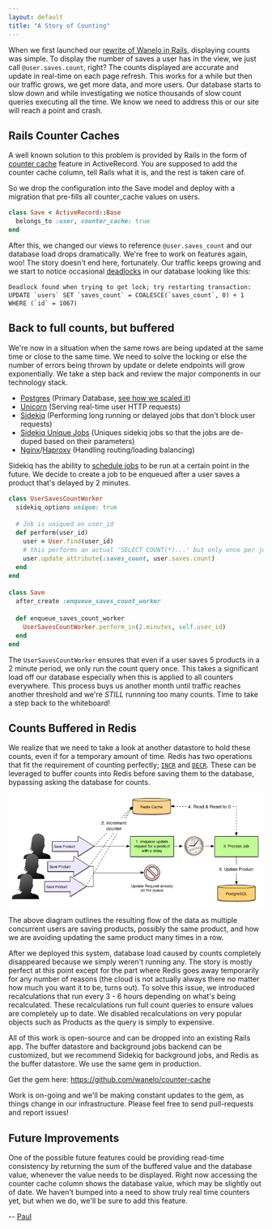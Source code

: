 ```yaml
---
layout: default
title: "A Story of Counting"
---
```


When we first launched our [rewrite of Wanelo in Rails](http://building.wanelo.com/2012/09/14/the-big-switch-how-we-rebuilt-wanelo-from-scratch-and-lived-to-tell-about-it.html), 
displaying counts was simple. To display the number of saves a user has in the view, 
we just call ```@user.saves.count```, right? The counts displayed are accurate and 
update in real-time on each page refresh. This works for a while but then our traffic 
grows, we get more data, and more users. Our database starts to slow down and while 
investigating we notice thousands of slow count queries executing all the time. We 
know we need to address this or our site will reach a point and crash.

## Rails Counter Caches

A well known solution to this problem is provided by Rails in the form of [counter cache](http://railscasts.com/episodes/23-counter-cache-column) feature 
in ActiveRecord. You are supposed to add the counter cache column, tell Rails what it is, and 
the rest is taken care of. 

So we drop the configuration into the Save model and deploy with a migration that pre-fills
all counter_cache values on users.

```ruby
class Save < ActiveRecord::Base
  belongs_to :user, counter_cache: true
end
```

After this, we changed our views to reference ```@user.saves_count``` and our database load
drops dramatically. We're free to work on features again, woo! The story doesn't end here,
fortunately. Our traffic keeps growing and we start to notice occasional 
[deadlocks](http://www.postgresql.org/docs/9.1/static/explicit-locking.html#LOCKING-DEADLOCKS) in
our database looking like this:

```
Deadlock found when trying to get lock; try restarting transaction: 
UPDATE `users` SET `saves_count` = COALESCE(`saves_count`, 0) + 1 WHERE (`id` = 1067)
```

## Back to full counts, but buffered

We're now in a situation when the same rows are being updated at the same time or close to the
same time. We need to solve the locking or else the number of errors being thrown by update or
delete endpoints will grow exponentially. We take a step back and review the major components
in our technology stack.

* [Postgres](http://postgresql.org) (Primary Database, [see how we scaled it](http://building.wanelo.com/2014/03/21/12step-program-for-scaling-web-applications-on-postgresql.html))
* [Unicorn](http://unicorn.bogomips.org/) (Serving real-time user HTTP requests)
* [Sidekiq](http://sidekiq.org/) (Performing long running or delayed jobs that don't block user requests)
* [Sidekiq Unique Jobs](https://github.com/mhenrixon/sidekiq-unique-jobs) (Uniques sidekiq jobs so that the jobs are de-duped based on their parameters)
* [Nginx](http://nginx.org/)/[Haproxy](http://www.haproxy.org/) (Handling routing/loading balancing)

Sidekiq has the ability to [schedule jobs](https://github.com/mperham/sidekiq/wiki/Scheduled-Jobs)
to be run at a certain point in the future. We decide to create a job to be enqueued after a user
saves a product that's delayed by 2 minutes.

```ruby
class UserSavesCountWorker
  sidekiq_options unique: true

  # Job is uniqued on user_id
  def perform(user_id)
    user = User.find(user_id)
    # this performs an actual 'SELECT COUNT(*)...' but only once per job
    user.update_attribute(:saves_count, user.saves.count)
  end
end

class Save
  after_create :enqueue_saves_count_worker

  def enqueue_saves_count_worker
    UserSavesCountWorker.perform_in(2.minutes, self.user_id)
  end
end
```

The ```UserSavesCountWorker``` ensures that even if a user saves 5 products in a 2 minute period, 
we only run the count query once. This takes a significant load off our database especially when
this is applied to all counters everywhere. This process buys us another month until traffic reaches
another threshold and we're *STILL* runnning too many counts. Time to take a step back to the whiteboard!

## Counts Buffered in Redis

We realize that we need to take a look at another datastore to hold these counts, even if for a
temporary amount of time. Redis has two operations that fit the requirement of counting perfectly;
[```INCR```](http://redis.io/commands/incr) and [```DECR```](http://redis.io/commands/decr). These
can be leveraged to buffer counts into Redis before saving them to the database, bypassing asking
the database for counts.

![Awesome Counter Cache Graph Thing](/assets/counter-cache-flow.png)

The above diagram outlines the resulting flow of the data as multiple concurrent users are saving
products, possibly the same product, and how we are avoiding updating the same product many times
in a row. 

After we deployed this system, database load caused by counts completely disappeared because we
simply weren't running any. The story is mostly perfect at this point except for the part where 
Redis goes away temporarily for any number of reasons (the cloud is not actually always there no 
matter how much you want it to be, turns out). To solve this issue, we introduced recalculations
that run every 3 - 6 hours depending on what's being recalculated. These recalculations run full
count queries to ensure values are completely up to date. We disabled recalculations on very popular
objects such as Products as the query is simply to expensive.

All of this work is open-source and can be dropped into an existing Rails app. The buffer datastore
and background jobs backend can be customized, but we recommend Sidekiq for background jobs, and Redis 
as the buffer datastore. We use the same gem in production.

Get the gem here: https://github.com/wanelo/counter-cache

Work is on-going and we'll be making constant updates to the gem, as things change in our infrastructure.
Please feel free to send pull-requests and report issues!

## Future Improvements

One of the possible future features could be providing read-time consistency by returning the sum 
of the buffered value and the database value, whenever the value needs to be displayed. Right now
accessing the counter cache column shows the database value, which may be slightly out of date. We haven't
bumped into a need to show truly real time counters yet, but when we do, we'll be sure to add this feature.

-- [Paul](http://wanelo.com/paul)

